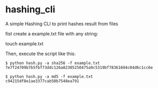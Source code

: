 # hashing_cli
A simple Hashing CLI to print hashes result from files

fist create a example.txt file with any string:

touch example.txt


Then, execute the script like this:

`` $ python hash.py -a sha256 -f example.txt
7e7f24709b7b5fbf73ddc126a82305250475a9c5319bf78361694c04d6c1cc6e ``

`` $ python hash.py -a md5 -f example.txt
c94215df8e1ae3377cab50b7548ea791 ``
